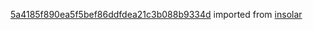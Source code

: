 [5a4185f890ea5f5bef86ddfdea21c3b088b9334d](https://github.com/insolar/insolar/commit/5a4185f890ea5f5bef86ddfdea21c3b088b9334d) imported from [insolar](https://github.com/insolar/insolar)
